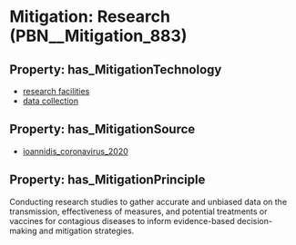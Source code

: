 # Mitigation: __Research__ (PBN__Mitigation_883)

## Property: has_MitigationTechnology

* [research facilities](../Technology/PBN__Technology_3514)
* [data collection](../Technology/PBN__Technology_3515)

## Property: has_MitigationSource

* [ioannidis_coronavirus_2020](../Article/PBN__Article_101)

## Property: has_MitigationPrinciple

Conducting research studies to gather accurate and unbiased data on the transmission, effectiveness of measures, and potential treatments or vaccines for contagious diseases to inform evidence-based decision-making and mitigation strategies.

